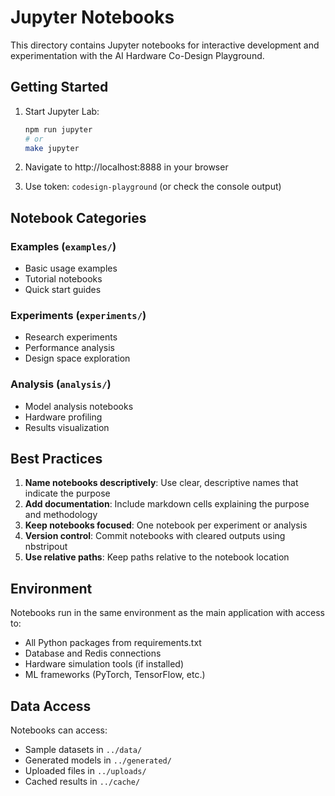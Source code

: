# Jupyter Notebooks

This directory contains Jupyter notebooks for interactive development and experimentation with the AI Hardware Co-Design Playground.

## Getting Started

1. Start Jupyter Lab:
   ```bash
   npm run jupyter
   # or
   make jupyter
   ```

2. Navigate to http://localhost:8888 in your browser

3. Use token: `codesign-playground` (or check the console output)

## Notebook Categories

### Examples (`examples/`)
- Basic usage examples
- Tutorial notebooks
- Quick start guides

### Experiments (`experiments/`)
- Research experiments
- Performance analysis
- Design space exploration

### Analysis (`analysis/`)
- Model analysis notebooks
- Hardware profiling
- Results visualization

## Best Practices

1. **Name notebooks descriptively**: Use clear, descriptive names that indicate the purpose
2. **Add documentation**: Include markdown cells explaining the purpose and methodology
3. **Keep notebooks focused**: One notebook per experiment or analysis
4. **Version control**: Commit notebooks with cleared outputs using nbstripout
5. **Use relative paths**: Keep paths relative to the notebook location

## Environment

Notebooks run in the same environment as the main application with access to:
- All Python packages from requirements.txt
- Database and Redis connections
- Hardware simulation tools (if installed)
- ML frameworks (PyTorch, TensorFlow, etc.)

## Data Access

Notebooks can access:
- Sample datasets in `../data/`
- Generated models in `../generated/`
- Uploaded files in `../uploads/`
- Cached results in `../cache/`